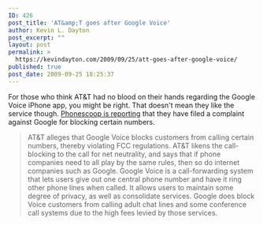 ```yaml
---
ID: 426
post_title: 'AT&amp;T goes after Google Voice'
author: Kevin L. Dayton
post_excerpt: ""
layout: post
permalink: >
  https://kevindayton.com/2009/09/25/att-goes-after-google-voice/
published: true
post_date: 2009-09-25 18:25:37
---
```

For those who think AT&amp;T had no blood on their hands regarding the Google Voice iPhone app, you might be right.  That doesn't mean they like the service though.  <a href="http://www.phonescoop.com/news/item.php?n=4883" title="http://www.phonescoop.com/news/item.php?n=4883">Phonescoop is reporting</a> that they have filed a complaint against Google for blocking certain numbers.

<blockquote>AT&amp;T alleges that Google Voice blocks customers from calling certain numbers, thereby violating FCC regulations. AT&amp;T likens the call-blocking to the call for net neutrality, and says that if phone companies need to all play by the same rules, then so do internet companies such as Google. Google Voice is a call-forwarding system that lets users give out one central phone number and have it ring other phone lines when called. It allows users to maintain some degree of privacy, as well as consolidate services. Google does block Voice customers from calling adult chat lines and some conference call systems due to the high fees levied by those services.</blockquote>